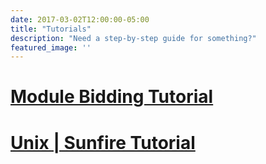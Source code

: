 ```yaml
---
date: 2017-03-02T12:00:00-05:00
title: "Tutorials"
description: "Need a step-by-step guide for something?"
featured_image: ''
---
```


# [Module Bidding Tutorial](/tutorials/module-bidding)

# [Unix | Sunfire Tutorial](/tutorials/unix-sunfire)